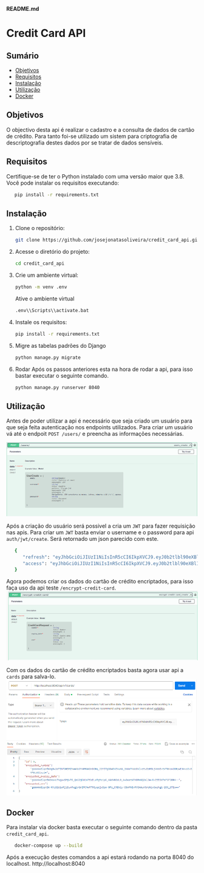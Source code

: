 **README.md**

# Credit Card API

## Sumário

- [Objetivos](#objetivos)
- [Requisitos](#requisitos)
- [Instalação](#instalação)
- [Utilização](#utilização)
- [Docker](#docker)


## Objetivos
O objectivo desta api é realizar o cadastro e a consulta de dados de cartão de crédito. Para tanto foi-se utilizado um sistem para criptografia de descriptografia destes dados por se tratar de dados sensíveis.

## Requisitos

Certifique-se de ter o Python instalado com uma versão maior que 3.8. Você pode instalar os requisitos executando:

```bash
   pip install -r requirements.txt
```

## Instalação

1. Clone o repositório:

   ```bash
   git clone https://github.com/josejonatasoliveira/credit_card_api.git
   ```

2. Acesse o diretório do projeto:

   ```bash
   cd credit_card_api
   ```
3. Crie um ambiente virtual:
    ```bash
   python -m venv .env
   ```

    Ative o ambiente virtual

   ```bash
   .env\\Scripts\\activate.bat
   ```

4. Instale os requisitos:

   ```bash
   pip install -r requirements.txt
   ```

5. Migre as tabelas padrões do Django

   ```bash
   python manage.py migrate

6. Rodar
Após os passos anteriores esta na hora de rodar a api, para isso bastar executar o seguinte comando.
    ```bash
   python manage.py runserver 8040
   ```

## Utilização

Antes de poder utilizar a api é necessário que seja criado um usuário para que seja feita autenticação nos endpoints utilizados. Para criar um usuário vá até o endpoit `POST /users/` e preencha as informações necessárias.

![User POST](https://github.com/josejonatasoliveira/credit_card_api/blob/master/images/user_post.png)

Após a criação do usuário será possivel a cria um `JWT` para fazer requisição nas apis.
Para criar um `JWT` basta enviar o username e o password para api `auth/jwt/create`. Será retornado um json parecido com este.
   ```bash
      {
         "refresh": "eyJhbGciOiJIUzI1NiIsInR5cCI6IkpXVCJ9.eyJ0b2tlbl90eXBlIjoicmVmcmVzaCIsImV4cCI6MTcwNTc1NzEwMCwiaWF0IjoxNzA1NjcwNzAwLCJqdGkiOiI1YzU1MTI2ZmZmMTg0YmNjYjA2OGM1MWY5OGI0YjEwZCIsInVzZXJfaWQiOjF9.9oj8Ki4FDNZ4JK3z3QDFSMv-3JkyV9wRDSNyS2Ph6Z4",
         "access": "eyJhbGciOiJIUzI1NiIsInR5cCI6IkpXVCJ9.eyJ0b2tlbl90eXBlIjoiYWNjZXNzIiwiZXhwIjoxNzA1Njc0MzAwLCJpYXQiOjE3MDU2NzA3MDAsImp0aSI6ImFhMjQ2Mzc4MjBlYTRhNTY5NjI2NzY2YTg5ZDlkYjRkIiwidXNlcl9pZCI6MX0.jEAePfJi_4zPi0Kh6Wa9IF3v5FQGVkOPxCUZ05beLqI"
      }
   ```

Agora podemos criar os dados do cartão de crédito encriptados, para isso faça uso da api teste `/encrypt-credit-card`.
![Encrypt Credit Card](https://github.com/josejonatasoliveira/credit_card_api/blob/master/images/encrypt_credit_card.png)

Com os dados do cartão de crédito encriptados basta agora usar api a `cards` para salva-lo.
![Encrypt Credit Card](https://github.com/josejonatasoliveira/credit_card_api/blob/master/images/jwt_uses.png)

##  Docker
Para instalar via docker basta executar o seguinte comando dentro da pasta `credit_card_api`.

```bash
   docker-compose up --build
```

Após a execução destes comandos a api estará rodando na porta 8040 do localhost.
http://localhost:8040